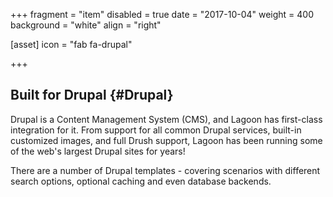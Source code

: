 +++
fragment = "item"
disabled = true
date = "2017-10-04"
weight = 400
background = "white"
align = "right"

[asset]
  icon = "fab fa-drupal"

+++
## Built for Drupal {#Drupal}

Drupal is a Content Management System (CMS), and Lagoon has first-class integration for it. From support for all common Drupal services, built-in customized images, and full Drush support, Lagoon has been running some of the web's largest Drupal sites for years!

There are a number of Drupal templates - covering scenarios with different search options, optional caching and even database backends.
